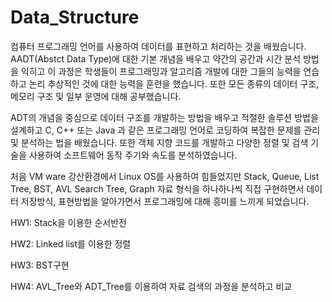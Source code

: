 # Data_Structure

컴퓨터 프로그래밍 언어를 사용하여 데이터를 표현하고 처리하는 것을 배웠습니다. AADT(Abstct Data Type)에 대한 기본 개념을 배우고 약간의 공간과 시간 분석 방법을 익히고 이 과정은 학생들이 프로그래밍과 알고리즘 개발에 대한 그들의 능력을 연습하고 논리 추상적인 것에 대한 능력을 훈련을 했습니다. 또한 모든 종류의 데이터 구조, 메모리 구조 및 일부 운영에 대해 공부했습니다. 

ADT의 개념을 중심으로 데이터 구조를 개발하는 방법을 배우고 적절한 솔루션 방법을 설계하고 C, C++ 또는 Java 과 같은 프로그래밍 언어로 코딩하여 복잡한 문제를 관리 및 분석하는 법을 배웠습니다.
또한 객체 지향 코드를 개발하고 다양한 정렬 및 검색 기술을 사용하여 소프트웨어 동작 주기와 속도를 분석하였습니다.

처음 VM ware 강산환경에서 Linux OS를 사용하여 힘들었지만 Stack, Queue, List Tree, BST, AVL Search Tree, Graph 자료 형식을 하나하나씩 직접 구현하면서 데이터 저장방식, 표현방법을 알아가면서 프로그래밍에 대해 흥미를 느끼게 되었습니다.

HW1: Stack을 이용한 순서반전

HW2: Linked list를 이용한 정렬

HW3: BST구현

HW4: AVL_Tree와 ADT_Tree를 이용하여 자료 검색의 과정을 분석하고 비교

